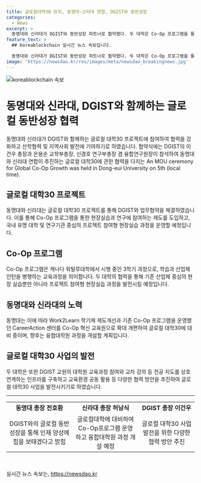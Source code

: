 ```yaml
---
title: 글로컬대학30 유치, 동명대·신라대 연합, DGIST와 동반성장
categories:
  - News
excerpt: >
  동명대와 신라대가 DGIST와 동반성장 파트너로 협약했다. 두 대학은 Co-Op 프로그램을 통해 학생들이 DGIST에서 프로젝트 기반 실습과 연구에 참여할 수 있는 제도를 시행할 예정이다. 이 외에도 부산형 Co-Op프로그램을 운영하고, 동명대는 글로컬대학30 사업에 대비하기 위해 CareerAction센터를 Co-Op혁신교육원으로 개편 중이다. 두 대학은 또한 융합대학원 과정을 개설할 계획이며, DGIST의 교원이 대학원 교육과정에 참여하고 인프라를 구축하여 교육환경을 공동 활용할 것이다.
feature_text: >
  ## koreablockchain 실시간 뉴스 속보입니다.

  동명대와 신라대가 DGIST와 동반성장 파트너로 협약했다. 두 대학은 Co-Op 프로그램을 통해 학생들이 DGIST에서 프로젝트 기반 실습과 연구에 참여할 수 있는 제도를 시행할 예정이다. 이 외에도 부산형 Co-Op프로그램을 운영하고, 동명대는 글로컬대학30 사업에 대비하기 위해 CareerAction센터를 Co-Op혁신교육원으로 개편 중이다. 두 대학은 또한 융합대학원 과정을 개설할 계획이며, DGIST의 교원이 대학원 교육과정에 참여하고 인프라를 구축하여 교육환경을 공동 활용할 것이다.
image: 'https://newsdao.kr/res/images/meta/newsdao_breakingnews.jpg'
---
```


<p><img src="https://newsdao.kr/res/images/meta/newsdao_breakingnews.jpg" alt="koreablockchain 속보" /></p>

<h1>동명대와 신라대, DGIST와 함께하는 글로컬 동반성장 협력</h1>

<p data-ke-size="size16">동명대와 신라대가 DGIST와 함께하는 글로컬 대학30 프로젝트에 참여하여 협력을 강화하고 산학협력 및 지역사회 발전에 기여하기로 하였습니다. 협약식에는 DGIST의 이건우 총장과 은용순 교학부총장, 신경호 연구부총장 겸 융합연구원장이 참석하여 동명대와 신라대 연합이 추진하는 글로컬 대학30에 관한 협력을 다지는 An MOU ceremony for Global Co-Op Growth was held in Dong-eui University on 5th (local time).</p>

<h2>글로컬 대학30 프로젝트</h2>

<p data-ke-size="size16">동명대와 신라대는 글로컬 대학30 프로젝트를 통해 DGIST와 업무협약을 체결하였습니다. 이를 통해 Co-Op 프로그램을 통한 현장실습과 연구에 참여하는 제도를 도입하고, 국내 유명 대학 및 연구기관 중심의 프로젝트 참여형 현장실습 과정을 운영할 예정입니다.</p>

<h2>Co-Op 프로그램</h2>

<p data-ke-size="size16">Co-Op 프로그램은 캐나다 워털루대학에서 시행 중인 3학기 과정으로, 학습과 산업체 인턴을 병행하는 교육과정을 의미합니다. 두 대학의 협력을 통해 기존 산업체 중심의 현장 실습뿐만 아니라 프로젝트 참여형 현장실습 과정을 발전시킬 예정입니다.</p>

<h2>동명대와 신라대의 노력</h2>

<p data-ke-size="size16">동명대는 이에 따라 Work2Learn 학기제 제도개선과 기존 Co-Op 프로그램을 운영했던 CareerAction 센터를 Co-Op 혁신 교육원으로 확대 개편하여 글로컬 대학30에 대비 중이며, 향후는 융합대학원 과정을 개설할 계획입니다.</p>

<h2>글로컬 대학30 사업의 발전</h2>

<p data-ke-size="size16">두 대학은 또한 DGIST 교원의 대학원 교육과정 참여와 교차 강의 등 전공 지도를 상호연계하는 인프라를 구축하고 교육환경 공동 활용 등 다양한 협력 방안을 추진하여 글로컬 대학30 사업을 발전시키기로 하였습니다.</p>

<hr>

<table>
<tbody>
<tr>
<td style="text-align: center; height: 17px;"><b>동명대 총장 전호환</b></td>
<td style="text-align: center; height: 17px;"><b>신라대 총장 허남식</b></td>
<td style="text-align: center; height: 17px;"><b>DGIST 총장 이건우</b></td>
</tr>
<tr>
<td style="text-align: center; height: 17px;">DGIST와의 글로컬 동반성장을 통해 인재 양성에 힘을 보태겠다고 밝힘</td>
<td style="text-align: center; height: 17px;">글로컬대학에 대비하여 Co-Op프로그램 운영하고 융합대학원 과정 개설 예정</td>
<td style="text-align: center; height: 17px;">글로컬 대학30 사업 발전을 위한 다양한 협력 방안 추진</td>
</tr>
</tbody>
</table>

<p data-ke-size="size16">&nbsp;</p>
실시간 뉴스 속보는, <a href="https://newsdao.kr" rel="dofollow">https://newsdao.kr</a>



